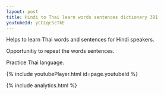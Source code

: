 ```yaml
---
layout: post
title: Hindi to Thai learn words sentences dictionary 381 
youtubeId: yCCLqcScTkE
---
```

 
 
Helps to learn Thai words and sentences for Hindi speakers.

Opportunitiy to repeat the words sentences. 

Practice Thai language. 
 
{% include youtubePlayer.html id=page.youtubeId %}
 
 
{% include analytics.html %}